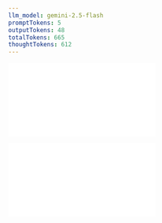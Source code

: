 ```yaml
---
llm_model: gemini-2.5-flash
promptTokens: 5
outputTokens: 48
totalTokens: 665
thoughtTokens: 612
---
```


![@](steps/prompt.86cdc0b6.md)

![@](steps/response.3ee5bfaa.md)